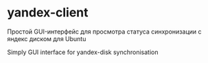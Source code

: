 yandex-client
=============

Простой GUI-интерфейс для просмотра статуса синхронизации с яндекс диском для Ubuntu

Simply GUI interface for yandex-disk synchronisation

